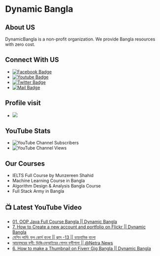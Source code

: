 # Dynamic Bangla 
## About US
DynamicBangla is a non-profit organization. We provide Bangla resources with zero cost. 
## Connect With US
- [![Facebook Badge](https://img.shields.io/badge/Facebook-1877F2?style=for-the-badge&logo=facebook&logoColor=white)](https://www.facebook.com/DynamicLearnerBangla)
- [![Youtube Badge](https://img.shields.io/badge/YouTube-FF0000?style=for-the-badge&logo=youtube&logoColor=white)](https://www.youtube.com/channel/UCoPrqgPJKtJMP0PZCDFjDqA)
- [![Twitter Badge](https://img.shields.io/badge/Twitter-1DA1F2?style=for-the-badge&logo=twitter&logoColor=white)](https://twitter.com/DynamicBangla) 
- [![Mail Badge](https://img.shields.io/badge/Gmail-D14836?style=for-the-badge&logo=gmail&logoColor=white)](mailto:DynamicBangla@yahoo.com)


## Profile visit
- ![](https://komarev.com/ghpvc/?username=DynamicBangla&label=PROFILE+VIEWS)
## YouTube Stats
- ![YouTube Channel Subscribers](https://img.shields.io/youtube/channel/subscribers/UCoPrqgPJKtJMP0PZCDFjDqA?style=social)
- ![YouTube Channel Views](https://img.shields.io/youtube/channel/views/UCoPrqgPJKtJMP0PZCDFjDqA?style=social)
## Our Courses
- IELTS Full Course by Munzereen Shahid
- Machine Learning Course in Bangla
- Algorithm Design & Analysis Bangla Course
- Full Stack Army in Bangla



## 📺 Latest YouTube Video
<!-- BLOG-POST-LIST:START -->
- [01. OOP Java Full Course Bangla || Dynamic Bangla](https://www.youtube.com/watch?v=SgCeRvXrXyw)
- [7. How to Create a new account and portfolio on Flickr || Dynamic Bangla](https://www.youtube.com/watch?v=bTDuvMLXCMQ)
- [মেশিন লার্নিং ফুল কোর্স বাংলা || ক্লাস -13 || ডায়নামিক বাংলা](https://www.youtube.com/watch?v=uBkYJnFLUA4)
- [আয়নাঘরের বন্দী: ডিজিএফআইয়ের গোপন বন্দীশালা || @Netra News](https://www.youtube.com/watch?v=Dj-kq-l_UC4)
- [6. How to make a Thumbnail on Fiverr Gig Bangla || Dynamic Bangla](https://www.youtube.com/watch?v=YFM-pr0m0lc)
<!-- BLOG-POST-LIST:END -->
